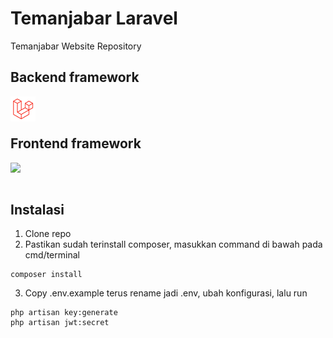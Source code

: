 # Temanjabar Laravel
Temanjabar Website Repository

## Backend framework
<img width="40px" align="left" src="https://raw.githubusercontent.com/github/explore/56a826d05cf762b2b50ecbe7d492a839b04f3fbf/topics/laravel/laravel.png"/>
<br/><br/>

## Frontend framework
<img width="40px" align="left" src="https://camo.githubusercontent.com/324e9374b778037129e4aabb453a4e4bc75a4922/68747470733a2f2f6672616d65776f726b372e696f2f692f6c6f676f2e737667"/>
<br/><br/>

## Instalasi
1. Clone repo
2. Pastikan sudah terinstall composer, masukkan command di bawah pada cmd/terminal
  ```
  composer install
  ```
3. Copy .env.example terus rename jadi .env, ubah konfigurasi, lalu run
  ```
  php artisan key:generate
  php artisan jwt:secret
  ```
